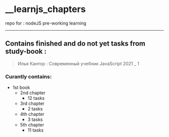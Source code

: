 # __learnjs_chapters
repo for : nodeJS pre-working learning

-----

## Contains finished and do not yet tasks from study-book :
> Илья Кантор : Современный учебник JavaScript 2021 _ 1

### Curantly contains:
- 1st book
  - 2nd chapter
    - 12 tasks
  - 3rd chapter
    - 2 tasks
  - 4th chapter
    - 3 tasks
  - 5th chapter
    - 11 tasks
